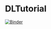 # DLTutorial

[![Binder](https://mybinder.org/badge_logo.svg)](https://mybinder.org/v2/gh/annakaa/DLTutorial/master)
